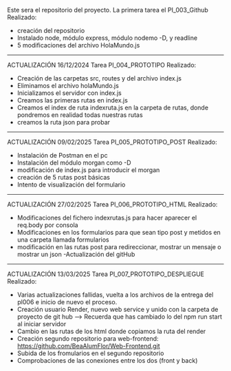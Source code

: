 Este sera el repositorio del proyecto.
La primera tarea el PI_003_Github
Realizado:

- creación del repositorio
- Instalado node, módulo express, módulo nodemo -D, y readline
- 5 modificaciones del archivo HolaMundo.js

---

ACTUALIZACIÓN 16/12/2024
Tarea PI_004_PROTOTIPO
Realizado:

- Creación de las carpetas src, routes y del archivo index.js
- Eliminamos el archivo holaMundo.js
- Inicializamos el servidor con index.js
- Creamos las primeras rutas en index.js
- Creamos el index de ruta indexruta.js en la carpeta de rutas, donde pondremos en realidad todas nuestras rutas
- creamos la ruta json para probar

---

ACTUALIZACIÓN 09/02/2025
Tarea PI_005_PROTOTIPO_POST
Realizado:

- Instalación de Postman en el pc
- Instalación del módulo morgan como -D
- modificación de index.js para introducir el morgan
- creación de 5 rutas post básicas
- Intento de visualización del formulario

---

ACTUALIZACIÓN 27/02/2025
Tarea PI_006_PROTOTIPO_HTML
Realizado:

- Modificaciones del fichero indexrutas.js para hacer aparecer el req.body por consola
- Modificaciones en los formularios para que sean tipo post y metidos en una carpeta llamada formularios
- modificación en las rutas post para redireccionar, mostrar un mensaje o mostrar un json
-Actualización del gitHub

---

ACTUALIZACIÓN 13/03/2025
Tarea PI_007_PROTOTIPO_DESPLIEGUE
Realizado:
- Varias actualizaciones fallidas, vuelta a los archivos de la entrega del pl006 e inicio de nuevo el proceso.
- Creación usuario Render, nuevo web service y unido con la carpeta de proyecto de git hub
    --> Recuerda que has cambiado lo del npm run start al iniciar servidor
- Cambio en las rutas de los html donde copiamos la ruta del render 
- Creación segundo repositorio para web-frontend: https://github.com/BeaAlumFlor/Web-Frontend.git
- Subida de los fromularios en el segundo repositorio
- Comprobaciones de las conexiones entre los dos  (front y back)